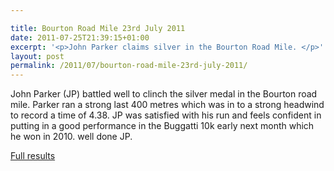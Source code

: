 ```yaml
---

title: Bourton Road Mile 23rd July 2011
date: 2011-07-25T21:39:15+01:00
excerpt: '<p>John Parker claims silver in the Bourton Road Mile. </p>'
layout: post
permalink: /2011/07/bourton-road-mile-23rd-july-2011/
---
```

John Parker (JP) battled well to clinch the silver medal in the Bourton road mile. Parker ran a strong last 400 metres which was in to a strong headwind to record a time of 4.38. JP was satisfied with his run and feels confident in putting in a good performance in the Buggatti 10k early next month which he won in 2010. well done JP. 

<a href="https://www.bourtonroadrunners.co.uk/race_results/bourton-1-mile-results-2011.pdf" target="_blank" rel="nofollow">Full results</a>
